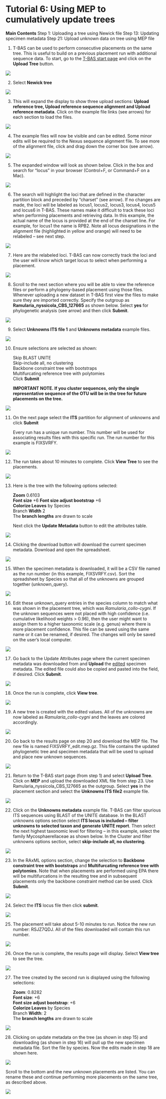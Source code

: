# Tutorial 6: Using MEP to cumulatively update trees

**Main Contents**
Step 1: Uploading a tree using Newick file
Step 13: Updating specimen metadata
Step 21: Upload unknown data on tree using MEP file

1. T-BAS can be used to perform consecutive placements on the same tree. This is useful to build on a previous placement run with additional sequence data. To start, go to the [T-BAS start page](https://vclv99-239.hpc.ncsu.edu/tbas2_1/pages/tbas.php) and click on the **Upload Tree** button.

![](images/tbas-tutorial6/Tutorial6.1.png)

2. Select **Newick tree**

![](images/tbas-tutorial6/Tutorial6.2.png)

3. This will expand the display to show three upload sections: **Upload reference tree, Upload reference sequence alignment and Upload reference metadata**.  Click on the example file links (see arrows) for each section to load the files.

![](images/tbas-tutorial6/Tutorial6.3.png)

4. The example files will now be visible and can be edited. Some minor edits will be required to the Nexus sequence alignment file. To see more of the alignment file, click and drag down the corner box (see arrow).

![](images/tbas-tutorial6/Tutorial6.4.png)

5. The expanded window will look as shown below.  Click in the box and search for “locus” in your browser (Control+F, or Command+F on a Mac).

![](images/tbas-tutorial6/Tutorial6.5.png)

6. The search will highlight the loci that are defined in the character partition block and preceded by “charset” (see arrow). If no changes are made, the loci will be labeled as locus1, locus2, locus3, locus4, locus5 and locus6 in T-BAS. These names make it difficult to track these loci when performing placements and retrieving data. In this example, the actual name of the locus is provided at the end of the charset line. For example, for locus1 the name is RPB2. Note all locus designations in the alignment file (highlighted in yellow and orange) will need to be relabeled – see next step.

![](images/tbas-tutorial6/Tutorial6.6.png)

7. Here are the relabeled loci. T-BAS can now correctly track the loci and the user will know which target locus to select when performing a placement.

![](images/tbas-tutorial6/Tutorial6.7.png)

8. Scroll to the next section where you will be able to view the reference files or perform a phylogeny-based placement using those files. Whenever uploading a new dataset in T-BAS first view the files to make sure they are imported correctly. Specify the outgroup as **Ramularia_nyssicola_CBS_127665** as shown below. Select **yes** for phylogenetic analysis (see arrow) and then click **Submit**.

![](images/tbas-tutorial6/Tutorial6.8.png)

9. Select **Unknowns ITS file 1** and **Unknowns metadata** example files.

![](images/tbas-tutorial6/Tutorial6.9.png)

10. Ensure selections are selected as shown:

    Skip BLAST UNITE  
    Skip-include all, no clustering  
    Backbone constraint tree with bootstraps  
    Multifurcating reference tree with polytomies  
    Click **Submit**  

    **IMPORTANT NOTE. If you cluster sequences, only the single representative sequence of the OTU will be in the tree for future placements on the tree.**
    
![](images/tbas-tutorial6/Tutorial6.10.png)

11. On the next page select the **ITS** partition for alignment of unknowns and click **Submit**  

    Every run has a unique run number. This number will be used for associating results files with this specific run. The run number for this example is FIXSVRFY.
    
![](images/tbas-tutorial6/Tutorial6.11.png)

12. The run takes about 10 minutes to complete. Click **View Tree** to see the placements.

![](images/tbas-tutorial6/Tutorial6.12.png)

13. Here is the tree with the following options selected:

    **Zoom** 0.6103  
    **Font size** +6
    **Font size adjust bootstrap** +6  
    **Colorize Leaves** by Species  
    Branch **Width** 2  
    The **branch lengths** are drawn to scale  

    Next click the **Update Metadata** button to edit the attributes table.
    
![](images/tbas-tutorial6/Tutorial6.13.png)

14. Clicking the download button will download the current specimen metadata. Download and open the spreadsheet.

![](images/tbas-tutorial6/Tutorial6.14.png)

15. When the specimen metadata is downloaded, it will be a CSV file named as the run number (in this example, FIXSVRFY.csv). Sort the spreadsheet by Species so that all of the unknowns are grouped together (unknown_query). 

![](images/tbas-tutorial6/Tutorial6.15.png)

16. Edit these unknown_query entries in the species column to match what was shown in the placement tree, which was *Ramularia_collo-cygni*.  If the unknown sequences were not placed with high confidence (i.e. cumulative likelihood weights > 0.96), then the user might want to assign them to a higher taxonomic scale (e.g. genus) where there is more placement confidence. This file can be saved using the same name or it can be renamed, if desired. The changes will only be saved on the user’s local computer.

![](images/tbas-tutorial6/Tutorial6.16.png)

17. Go back to the Update Attributes page where the current specimen metadata was downloaded from and **Upload** the <u>edited</u> specimen metadata. The edited file could also be copied and pasted into the field, if desired. Click **Submit**.

![](images/tbas-tutorial6/Tutorial6.17.png)

18. Once the run is complete, click **View tree**.

![](images/tbas-tutorial6/Tutorial6.18.png)

19. A new tree is created with the edited values. All of the unknowns are now labeled as *Ramularia_collo-cygni* and the leaves are colored accordingly. 

![](images/tbas-tutorial6/Tutorial6.19.png)

20. Go back to the results page on step 20 and download the MEP file. 
The new file is named FIXSVRFY_edit.mep.gz. This file contains the updated phylogenetic tree and specimen metadata that will be used to upload and place new unknown sequences.

![](images/tbas-tutorial6/Tutorial6.20.png)

21. Return to the T-BAS start page (from step 1) and select **Upload Tree**. Click on **MEP** and upload the downloaded XML file from step 23. Use Ramularia_nyssicola_CBS_127665 as the outgroup. Select **yes** in the placement section and select the **Unknowns ITS file2** example file.

![](images/tbas-tutorial6/Tutorial6.21.png)

22. Click on the **Unknowns metadata** example file. T-BAS can filter spurious ITS sequences using BLAST of the UNITE database. In the BLAST unknowns options section select **ITS locus is included – filter unknowns to selected taxon and generate UNITE report**. Then select the next highest taxonomic level for filtering – in this example, select the family Mycosphaerellaceae as shown below. In the Cluster and filter unknowns options section, select **skip-include all, no clustering**. 

![](images/tbas-tutorial6/Tutorial6.22.png)

23. In the RAxML options section, change the selection to **Backbone constraint tree with bootstraps** and **Multifurcating reference tree with polytomies**. Note that when placements are performed using EPA there will be multifurcations in the resulting tree and in subsequent placements only the backbone constraint method can be used. Click **Submit**.

![](images/tbas-tutorial6/Tutorial6.23.png)

24. Select the **ITS** locus file then click **submit**.

![](images/tbas-tutorial6/Tutorial6.24.png)

25. The placement will take about 5-10 minutes to run.
Notice the new run number: RSJZ7QDJ. All of the files downloaded will contain this run number.

![](images/tbas-tutorial6/Tutorial6.25.png)

26. Once the run is complete, the results page will display. Select **View tree** to see the tree.

![](images/tbas-tutorial6/Tutorial6.26.png)

27. The tree created by the second run is displayed using the following selections:  

    **Zoom**: 0.8282  
    **Font size**: +6  
    **Font size adjust bootstrap**: +6  
    **Colorize Leaves** by Species  
    Branch **Width**: 2  
    The **branch lengths** are drawn to scale  
    
![](images/tbas-tutorial6/Tutorial6.27.png)

28. Clicking on update metadata on the tree (as shown in step 15) and downloading (as shown in step 16) will pull up the new specimen metadata file. Sort the file by species. Now the edits made in step 18 are shown here. 

![](images/tbas-tutorial6/Tutorial6.28.1.png)

   Scroll to the bottom and the new unknown placements are listed. You can rename these and continue performing more placements on the same tree, as described above.
   
![](images/tbas-tutorial6/Tutorial6.28.2.png)
